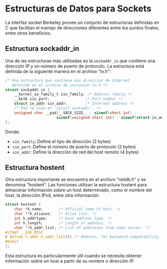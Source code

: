 # Estructuras de Datos para Sockets

La interfaz socket Berkeley provee un conjunto de estructuras definidas en C que facilitan el manejo de direcciones diferentes entre los puntos finales, entre otros beneficios.

## Estructura sockaddr_in

Una de las estructuras más utilizadas es la `sockaddr_in` que contiene una dirección IP y un número de puerto de protocolo. La estructura está definida de la siguiente manera en el archivo "in.h":

```c
/* Una estructura que contiene una direccion de Internet
   definido en el archivo de inclusion in.h */
struct sockaddr_in {
    __kernel_sa_family_t sin_family; /* Address family */
    __be16 sin_port;                /* Port number */
    struct in_addr sin_addr;        /* Internet address */
    /* Pad to size of 'struct sockaddr'. */
    unsigned char __pad[__SOCK_SIZE__ - sizeof(short int) -
                       sizeof(unsigned short int) - sizeof(struct in_addr)];
};
```

Donde:
- `sin_family`: Define el tipo de dirección (2 bytes)
- `sin_port`: Define el número de puerto de protocolo (2 bytes)
- `sin_addr`: Define la dirección de red del host remoto (4 bytes)

## Estructura hostent

Otra estructura importante se encuentra en el archivo "netdb.h" y se denomina "hostent". Las funciones utilizan la estructura hostent para almacenar información sobre un host determinado, como el nombre del host, la dirección IPv4, entre otra información.

```c
struct hostent {
    char *h_name;       /* Official name of host. */
    char **h_aliases;   /* Alias list. */
    int h_addrtype;     /* Host address type. */
    int h_length;       /* Length of address. */
    char **h_addr_list; /* List of addresses from name server. */
#ifdef __USE_MISC
# define h_addr h_addr_list[0] /* Address, for backward compatibility.*/
#endif
};
```

Esta estructura es particularmente útil cuando se necesita obtener información sobre un host a partir de su nombre o dirección IP. 